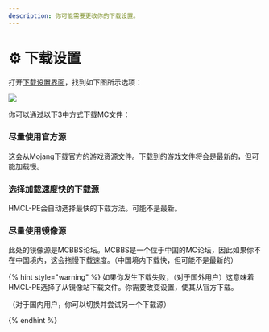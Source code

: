 ```yaml
---
description: 你可能需要更改你的下载设置。
---
```


# ⚙ 下载设置

打开[下载设置界面](./)，找到如下图所示选项：

![](../../.gitbook/assets/Screenshot\_2022-08-14-16-42-02-79\_d17cc25ab2657fb.jpg)

你可以通过以下3中方式下载MC文件：

### 尽量使用官方源

这会从Mojang下载官方的游戏资源文件。下载到的游戏文件将会是最新的，但可能加载慢。

### 选择加载速度快的下载源

HMCL-PE会自动选择最快的下载方法。可能不是最新。

### 尽量使用镜像源

此处的镜像源是MCBBS论坛。MCBBS是一个位于中国的MC论坛，因此如果你不在中国境内，这会拖慢下载速度。（中国境内下载快，但可能不是最新的）

{% hint style="warning" %}
如果你发生下载失败，（对于国外用户）这意味着HMCL-PE选择了从镜像站下载文件。你需要改变设置，使其从官方下载。

（对于国内用户，你可以切换并尝试另一个下载源）

{% endhint %}